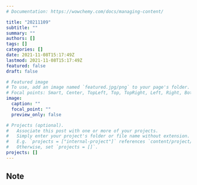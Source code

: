 ```yaml
---
# Documentation: https://wowchemy.com/docs/managing-content/

title: "20211109"
subtitle: ""
summary: ""
authors: []
tags: []
categories: []
date: 2021-11-08T15:17:49Z
lastmod: 2021-11-08T15:17:49Z
featured: false
draft: false

# Featured image
# To use, add an image named `featured.jpg/png` to your page's folder.
# Focal points: Smart, Center, TopLeft, Top, TopRight, Left, Right, BottomLeft, Bottom, BottomRight.
image:
  caption: ""
  focal_point: ""
  preview_only: false

# Projects (optional).
#   Associate this post with one or more of your projects.
#   Simply enter your project's folder or file name without extension.
#   E.g. `projects = ["internal-project"]` references `content/project/deep-learning/index.md`.
#   Otherwise, set `projects = []`.
projects: []
---
```


## Note

